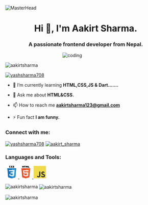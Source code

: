  ![MasterHead](https://www.digitaladlectio.com/wp-content/uploads/2020/04/New-PNC-Animated-Banners.gif)
<h1 align="center">Hi 👋, I'm Aakirt Sharma.</h1>
<h3 align="center">A passionate frontend developer from Nepal.</h3>
<img align="right" alt="coding" width="325" src="https://www.shootdartsolutions.com/img/service/web-design.gif"> <br>
<p align="left"> <img src="https://komarev.com/ghpvc/?username=aakirtsharma&label=Profile%20views&color=0e75b6&style=flat" alt="aakirtsharma" /> </p>

<p align="left"> <a href="https://twitter.com/yashsharma708" target="blank"><img src="https://img.shields.io/twitter/follow/yashsharma708?logo=twitter&style=for-the-badge" alt="yashsharma708" /></a> </p>

- 🌱 I’m currently learning **HTML,CSS,JS & Dart.......**

- 💬 Ask me about **HTML&CSS.**

- 📫 How to reach me **aakirtsharma123@gmail.com**

- ⚡ Fun fact **I am funny.**

<h3 align="left">Connect with me:</h3>
<p align="left">
<a href="https://twitter.com/yashsharma708" target="blank"><img align="center" src="https://raw.githubusercontent.com/rahuldkjain/github-profile-readme-generator/master/src/images/icons/Social/twitter.svg" alt="yashsharma708" height="30" width="40" /></a>
<a href="https://instagram.com/aakirt_sharma" target="blank"><img align="center" src="https://raw.githubusercontent.com/rahuldkjain/github-profile-readme-generator/master/src/images/icons/Social/instagram.svg" alt="aakirt_sharma" height="30" width="40" /></a>
</p>

<h3 align="left">Languages and Tools:</h3>
<p align="left"> <a href="https://www.w3schools.com/css/" target="_blank" rel="noreferrer"> <img src="https://raw.githubusercontent.com/devicons/devicon/master/icons/css3/css3-original-wordmark.svg" alt="css3" width="40" height="40"/> </a> <a href="https://www.w3.org/html/" target="_blank" rel="noreferrer"> <img src="https://raw.githubusercontent.com/devicons/devicon/master/icons/html5/html5-original-wordmark.svg" alt="html5" width="40" height="40"/> </a> <a href="https://developer.mozilla.org/en-US/docs/Web/JavaScript" target="_blank" rel="noreferrer"> <img src="https://raw.githubusercontent.com/devicons/devicon/master/icons/javascript/javascript-original.svg" alt="javascript" width="40" height="40"/> </a> </p>

<p><img align="left" src="https://github-readme-stats.vercel.app/api/top-langs?username=aakirtsharma&show_icons=true&locale=en&layout=compact" alt="aakirtsharma" /></p>

<p>&nbsp;<img align="center" src="https://github-readme-stats.vercel.app/api?username=aakirtsharma&show_icons=true&locale=en" alt="aakirtsharma" /></p>

<p><img align="center" src="https://github-readme-streak-stats.herokuapp.com/?user=aakirtsharma&" alt="aakirtsharma" /></p>
